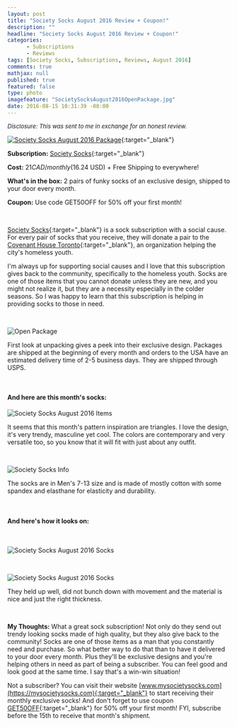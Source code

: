 ```yaml
---
layout: post
title: "Society Socks August 2016 Review + Coupon!"
description: ""
headline: "Society Socks August 2016 Review + Coupon!"
categories: 
      - Subscriptions
      - Reviews
tags: [Society Socks, Subscriptions, Reviews, August 2016]
comments: true
mathjax: null
published: true
featured: false
type: photo
imagefeature: "SocietySocksAugust2016OpenPackage.jpg"
date: 2016-08-15 10:31:39 -08:00
---
```


<i><font size="2">Disclosure: This was sent to me in exchange for an honest review.</font></i>

[![Society Socks August 2016 Package](http://whatsupmailbox.com/images/SocietySocksAugust2016Package.jpg)](https://mysocietysocks.com){:target="_blank"}

**Subscription:** [Society Socks](https://mysocietysocks.com){:target="_blank"}

**Cost:** $21 CAD/monthly ($16.24 USD) + Free Shipping to everywhere!

**What's in the box:** 2 pairs of funky socks of an exclusive design, shipped to your door every month.

**Coupon:** Use code GET50OFF for 50% off your first month!

<br>

[Society Socks](https://mysocietysocks.com){:target="_blank"} is a sock subscription with a social cause. For every pair of socks that you receive, they will donate a pair to the [Covenant House Toronto](http://www.covenanthousetoronto.ca/homeless-youth/Home.aspx){:target="_blank"}, an organization helping the city's homeless youth.

I'm always up for supporting social causes and I love that this subscription gives back to the community, specifically to the homeless youth. Socks are one of those items that you cannot donate unless they are new, and you might not realize it, but they are a necessity especially in the colder seasons. So I was happy to learn that this subscription is helping in providing socks to those in need.

<br>

![Open Package](http://whatsupmailbox.com/images/SocietySocksAugust2016OpenPackage.jpg)

First look at unpacking gives a peek into their exclusive design. Packages are shipped at the beginning of every month and orders to the USA have an estimated delivery time of 2-5 business days. They are shipped through USPS.

<br>

<H4>And here are this month's socks:</H4>

![Society Socks August 2016 Items](http://whatsupmailbox.com/images/SocietySocksAugust2016Items.jpg)

It seems that this month's pattern inspiration are triangles. I love the design, it's very trendy, masculine yet cool. The colors are contemporary and very versatile too, so you know that it will fit with just about any outfit.

<br>

![Society Socks Info](http://whatsupmailbox.com/images/SocietySocksAugust2016Info.jpg)

The socks are in Men's 7-13 size and is made of mostly cotton with some spandex and elasthane for elasticity and durability.

<br>

<H4>And here's how it looks on:</H4>

<br>

![Society Socks August 2016 Socks](http://whatsupmailbox.com/images/SocietySocksAugust2016Socks.jpg)

<br>

![Society Socks August 2016 Socks](http://whatsupmailbox.com/images/SocietySocksAugust2016Socks02.jpg)

They held up well, did not bunch down with movement and the material is nice and just the right thickness.

<br>

<i class="icon-exclamation-sign"></i> **My Thoughts:** What a great sock subscription! Not only do they send out trendy looking socks made of high quality, but they also give back to the community! Socks are one of those items as a man that you constantly need and purchase. So what better way to do that than to have it delivered to your door every month. Plus they'll be exclusive designs and you're helping others in need as part of being a subscriber. You can feel good and look good at the same time. I say that's a win-win situation!

Not a subscriber? You can visit their website [www.mysocietysocks.com](https://mysocietysocks.com){:target="_blank"} to start receiving their monthly exclusive socks! And don't forget to use coupon [GET50OFF](https://mysocietysocks.com/products/sock-subscription){:target="_blank"} for 50% off your first month! FYI, subscribe before the 15th to receive that month's shipment.
